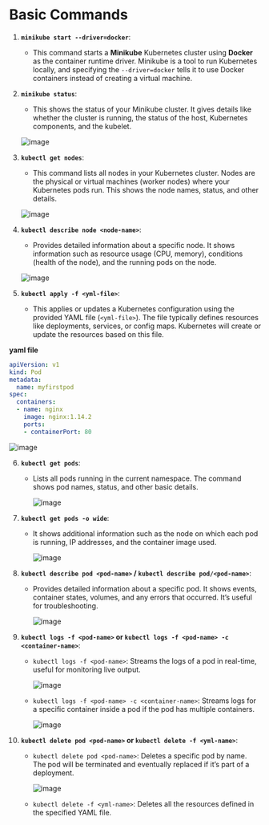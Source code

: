 # Basic Commands

1. **`minikube start --driver=docker`**:
   - This command starts a **Minikube** Kubernetes cluster using **Docker** as the container runtime driver. Minikube is a tool to run Kubernetes locally, and specifying the `--driver=docker` tells it to use Docker containers instead of creating a virtual machine.

2. **`minikube status`**:
   - This shows the status of your Minikube cluster. It gives details like whether the cluster is running, the status of the host, Kubernetes components, and the kubelet.

   ![image](https://github.com/user-attachments/assets/dda33c11-3dc8-4bba-aaac-21f546e32eae)

3. **`kubectl get nodes`**:
   - This command lists all nodes in your Kubernetes cluster. Nodes are the physical or virtual machines (worker nodes) where your Kubernetes pods run. This shows the node names, status, and other details.

   ![image](https://github.com/user-attachments/assets/1b54d3e6-f363-409f-ba4c-ae49c3d08dd3)

4. **`kubectl describe node <node-name>`**:
   - Provides detailed information about a specific node. It shows information such as resource usage (CPU, memory), conditions (health of the node), and the running pods on the node. 

   ![image](https://github.com/user-attachments/assets/f6b742b1-7f3b-4506-a68b-a09fd16ec266)

5. **`kubectl apply -f <yml-file>`**:
   - This applies or updates a Kubernetes configuration using the provided YAML file (`<yml-file>`). The file typically defines resources like deployments, services, or config maps. Kubernetes will create or update the resources based on this file.

**yaml file**

```yaml
apiVersion: v1
kind: Pod
metadata:
  name: myfirstpod
spec:
  containers:
  - name: nginx
    image: nginx:1.14.2
    ports:
    - containerPort: 80
```

   ![image](https://github.com/user-attachments/assets/6fc9c14a-88f0-4ad7-96b7-268ddb3c2b3c)

6. **`kubectl get pods`**:
   - Lists all pods running in the current namespace. The command shows pod names, status, and other basic details.

      ![image](https://github.com/user-attachments/assets/28429a1f-5b04-49e0-9b8a-24a116130523)

7. **`kubectl get pods -o wide`**:
   - It shows additional information such as the node on which each pod is running, IP addresses, and the container image used.

      ![image](https://github.com/user-attachments/assets/9cbfaafa-526b-4827-927f-ec9439112292)

8. **`kubectl describe pod <pod-name>` / `kubectl describe pod/<pod-name>`**:
   - Provides detailed information about a specific pod. It shows events, container states, volumes, and any errors that occurred. It’s useful for troubleshooting. 

      ![image](https://github.com/user-attachments/assets/a7279272-d05b-4876-9159-c13a5784d07d)

9. **`kubectl logs -f <pod-name>` or `kubectl logs -f <pod-name> -c <container-name>`**:
   - `kubectl logs -f <pod-name>`: Streams the logs of a pod in real-time, useful for monitoring live output.
     
      ![image](https://github.com/user-attachments/assets/68a1ea9e-0459-4fe6-9c2d-0433d686e78a)
     
   - `kubectl logs -f <pod-name> -c <container-name>`: Streams logs for a specific container inside a pod if the pod has multiple containers.
     
      ![image](https://github.com/user-attachments/assets/ded2d28b-b7b3-44f5-9785-e02295805d4f)

  
10. **`kubectl delete pod <pod-name>` or `kubectl delete -f <yml-name>`**:
    - `kubectl delete pod <pod-name>`: Deletes a specific pod by name. The pod will be terminated and eventually replaced if it’s part of a deployment.
      
      ![image](https://github.com/user-attachments/assets/c8b398a5-a717-4c02-b2e5-94591bb9a35f)

    - `kubectl delete -f <yml-name>`: Deletes all the resources defined in the specified YAML file.
   
